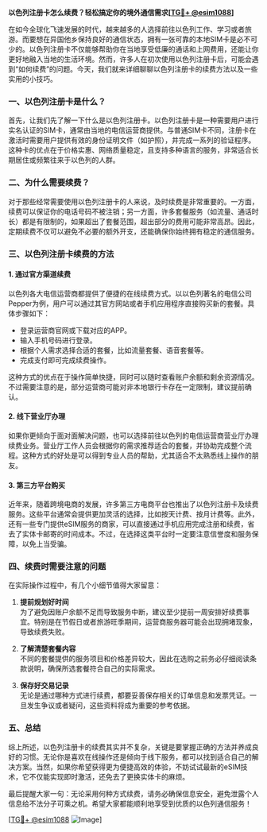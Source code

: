 **以色列注册卡怎么续费？轻松搞定你的境外通信需求[[TG💪+ @esim1088](https://t.me/s/esim1088)]**

在如今全球化飞速发展的时代，越来越多的人选择前往以色列工作、学习或者旅游。而要想在异国他乡保持良好的通信状态，拥有一张可靠的本地SIM卡是必不可少的。以色列注册卡不仅能够帮助你在当地享受低廉的通话和上网费用，还能让你更好地融入当地的生活环境。然而，许多人在初次使用以色列注册卡后，可能会遇到“如何续费”的问题。今天，我们就来详细聊聊以色列注册卡的续费方法以及一些实用的小技巧。

### 一、以色列注册卡是什么？

首先，让我们先了解一下什么是以色列注册卡。以色列注册卡是一种需要用户进行实名认证的SIM卡，通常由当地的电信运营商提供。与普通SIM卡不同，注册卡在激活时需要用户提供有效的身份证明文件（如护照），并完成一系列的验证程序。这种卡的优点在于价格实惠、网络质量稳定，且支持多种语言的服务，非常适合长期居住或频繁往来于以色列的人群。

### 二、为什么需要续费？

对于那些经常需要使用以色列注册卡的人来说，及时续费是非常重要的。一方面，续费可以保证你的电话号码不被注销；另一方面，许多套餐服务（如流量、通话时长）都是有限制的，如果超出了套餐范围，超出部分的费用可能非常高昂。因此，定期续费不仅可以避免不必要的额外开支，还能确保你始终拥有稳定的通信服务。

### 三、以色列注册卡续费的方法

#### 1. **通过官方渠道续费**
以色列各大电信运营商都提供了便捷的在线续费方式。以以色列著名的电信公司Pepper为例，用户可以通过其官方网站或者手机应用程序直接购买新的套餐。具体步骤如下：
- 登录运营商官网或下载对应的APP。
- 输入手机号码进行登录。
- 根据个人需求选择合适的套餐，比如流量套餐、语音套餐等。
- 完成支付即可完成续费操作。

这种方式的优点在于操作简单快捷，同时可以随时查看账户余额和剩余资源情况。不过需要注意的是，部分运营商可能对非本地银行卡存在一定限制，建议提前确认。

#### 2. **线下营业厅办理**
如果你更倾向于面对面解决问题，也可以选择前往以色列的电信运营商营业厅办理续费业务。营业厅工作人员会根据你的需求推荐适合的套餐，并协助完成整个流程。这种方式的好处是可以得到专业人员的帮助，尤其适合不太熟悉线上操作的朋友。

#### 3. **第三方平台购买**
近年来，随着跨境电商的发展，许多第三方电商平台也推出了以色列注册卡及续费服务。这些平台通常会提供更加灵活的选择，比如按天计费、按月计费等。此外，还有一些专门提供eSIM服务的商家，可以直接通过手机应用完成注册和续费，省去了实体卡邮寄的时间成本。不过，在选择这类平台时一定要注意信誉度和服务保障，以免上当受骗。

### 四、续费时需要注意的问题

在实际操作过程中，有几个小细节值得大家留意：

1. **提前规划好时间**  
为了避免因账户余额不足而导致服务中断，建议至少提前一周安排好续费事宜。特别是在节假日或者旅游旺季期间，运营商服务器可能会出现拥堵现象，导致续费失败。

2. **了解清楚套餐内容**  
不同的套餐提供的服务项目和价格差异较大，因此在选购之前务必仔细阅读条款说明，确保所选套餐符合自己的实际需求。

3. **保存好交易记录**  
无论是通过哪种方式进行续费，都要妥善保存相关的订单信息和发票凭证。一旦发生争议或者疑问，这些资料将成为重要的参考依据。

### 五、总结

综上所述，以色列注册卡的续费其实并不复杂，关键是要掌握正确的方法并养成良好的习惯。无论你是喜欢在线操作还是倾向于线下服务，都可以找到适合自己的解决方案。当然，如果你希望获得更为便捷高效的体验，不妨试试最新的eSIM技术，它不仅能实现即时激活，还免去了更换实体卡的麻烦。

最后提醒大家一句：无论采用何种方式续费，请务必确保信息安全，避免泄露个人信息给不法分子可乘之机。希望大家都能顺利地享受到优质的以色列通信服务！

[[TG💪+ @esim1088](https://t.me/s/esim1088) ![Image](https://i.postimg.cc/4NQfJmqS/Snipaste-2025-05-13-00-14-12.png)]